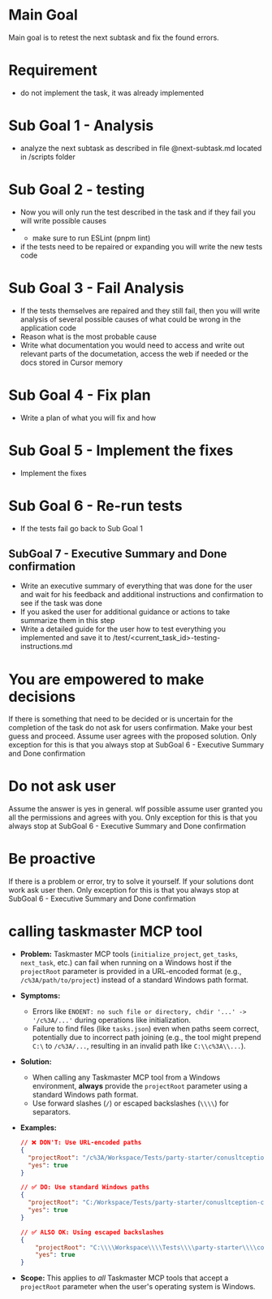 # Main Goal
Main goal is to retest the next subtask and fix the found errors.

# Requirement
- do not implement the task, it was already implemented

# Sub Goal 1 - Analysis
- analyze the next subtask as described in file @next-subtask.md located in /scripts folder
# Sub Goal 2 - testing 
- Now you will only run the test described in the task and if they fail you will write possible causes
- - make sure to run ESLint (pnpm lint)
- if the tests need to be repaired or expanding you will write the new tests code
# Sub Goal 3 - Fail Analysis
- If the tests themselves are repaired and they still fail, then you will write analysis of several possible causes of what could be wrong in the application code
- Reason what is the most probable cause
- Write what documentation you would need to access and write out relevant parts of the documetation, access the web if needed or the docs stored in Cursor memory
# Sub Goal 4 - Fix plan
- Write a plan of what you will fix and how
# Sub Goal 5 - Implement the fixes
- Implement the fixes
# Sub Goal 6 - Re-run tests
- If the tests fail go back to Sub Goal 1
## SubGoal 7 - Executive Summary and Done confirmation
- Write an executive summary of everything that was done for the user and wait for his feedback and additional instructions and confirmation to see if the task was done
- If you asked the user for additional guidance or actions to take summarize them in this step
- Write a detailed guide for the user how to test everything you implemented and save it to /test/<current_task_id>-testing-instructions.md


# You are empowered to make decisions
If there is something that need to be decided or is uncertain for the completion of the task do not ask for users confirmation. Make your best guess and proceed. Assume user agrees with the proposed solution.
Only exception for this is that you always stop at SubGoal 6 - Executive Summary and Done confirmation

# Do not ask user
Assume the answer is yes in general. wIf possible assume user granted you all the permissions and agrees with you. 
Only exception for this is that you always stop at SubGoal 6 - Executive Summary and Done confirmation

# Be proactive
If there is a problem or error, try to solve it yourself. If your solutions dont work ask user then.
Only exception for this is that you always stop at SubGoal 6 - Executive Summary and Done confirmation


# calling taskmaster MCP tool
-   **Problem:** Taskmaster MCP tools (`initialize_project`, `get_tasks`, `next_task`, etc.) can fail when running on a Windows host if the `projectRoot` parameter is provided in a URL-encoded format (e.g., `/c%3A/path/to/project`) instead of a standard Windows path format.

-   **Symptoms:**
    -   Errors like `ENOENT: no such file or directory, chdir '...' -> '/c%3A/...'` during operations like initialization.
    -   Failure to find files (like `tasks.json`) even when paths seem correct, potentially due to incorrect path joining (e.g., the tool might prepend `C:\` to `/c%3A/...`, resulting in an invalid path like `C:\\c%3A\\...`).

-   **Solution:**
    -   When calling any Taskmaster MCP tool from a Windows environment, **always** provide the `projectRoot` parameter using a standard Windows path format.
    -   Use forward slashes (`/`) or escaped backslashes (`\\\\`) for separators.

-   **Examples:**

    ```json
    // ❌ DON'T: Use URL-encoded paths
    {
      "projectRoot": "/c%3A/Workspace/Tests/party-starter/conusltception-cursor",
      "yes": true
    }

    // ✅ DO: Use standard Windows paths
    {
      "projectRoot": "C:/Workspace/Tests/party-starter/conusltception-cursor",
      "yes": true
    }

    // ✅ ALSO OK: Using escaped backslashes
    {
        "projectRoot": "C:\\\\Workspace\\\\Tests\\\\party-starter\\\\conusltception-cursor",
        "yes": true
    }
    ```

-   **Scope:** This applies to *all* Taskmaster MCP tools that accept a `projectRoot` parameter when the user's operating system is Windows.
